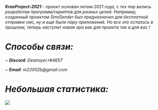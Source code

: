 <em>
<strong>KrasProject-2021</strong> - проект основан летом 2021 года, с тех пор велись разработки программ/скриптов для разных целей. Например, созданный проектом SmsSender был предназначен для бесплатной отправки смс, ну и ещё были пару приложений. Но все это осталось в прошлом, теперь наступит новая эра как для проекта так и для вас !
<h1><strong>Способы связи:</strong></h1>
<p>~ <strong>Discord</strong>: Destroyer.r#4657</p>
<p>~ <strong>Email</strong>: m22002b@gmail.com</p>
<h1><strong>Небольшая статистика:</strong></h1>
<img src="https://github-readme-stats.vercel.app/api?username=KrasProject-2021&show_icons=true&count_private=true">
</em>
